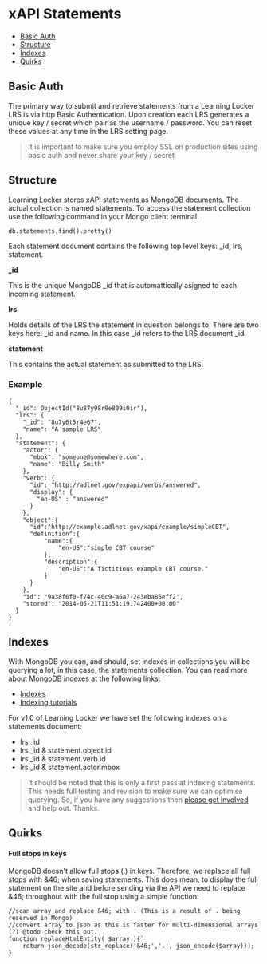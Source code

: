 ---
---

xAPI Statements
===============

- [Basic Auth](#basicauth)
- [Structure](#structure)
- [Indexes](#indexes)
- [Quirks](#quirks)

## Basic Auth

The primary way to submit and retrieve statements from a Learning Locker LRS is via http Basic Authentication. Upon creation each LRS generates a unique key / secret which pair as the username / password. You can reset these values at any time in the LRS setting page. 

> It is important to make sure you employ SSL on production sites using basic auth and never share your key / secret

## Structure

Learning Locker stores xAPI statements as MongoDB documents. The actual collection is named statements. To access the statement collection use the following command in your Mongo client terminal.

    db.statements.find().pretty()

Each statement document contains the following top level keys: _id, lrs, statement.

**_id**

This is the unique MongoDB _id that is automattically asigned to each incoming statement.

**lrs**

Holds details of the LRS the statement in question belongs to. There are two keys here: _id and name. In this case _id refers to the LRS document _id.

**statement**

This contains the actual statement as submitted to the LRS.

### Example

    {
      "_id": ObjectId("8u87y98r9e809i0ir"),
      "lrs": {
        "_id": "8u7y6t5r4e67",
        "name": "A sample LRS"
      },
      "statement": {
        "actor": {
          "mbox": "someone@somewhere.com",
          "name": "Billy Smith"
        },
        "verb": {
          "id": "http://adlnet.gov/expapi/verbs/answered",
          "display": {
            "en-US" : "answered"
          }
        },
        "object":{
          "id":"http://example.adlnet.gov/xapi/example/simpleCBT",
          "definition":{
              "name":{
                  "en-US":"simple CBT course"
              },
              "description":{
                  "en-US":"A fictitious example CBT course."
              }
          }
        },
        "id": "9a38f6f0-f74c-40c9-a6a7-243eba85eff2",
        "stored": "2014-05-21T11:51:19.742400+00:00"
      }
    }

## Indexes

With MongoDB you can, and should, set indexes in collections you will be querying a lot, in this case, the statements collection. You can read more about MongoDB indexes at the following links:

*  [Indexes](http://docs.mongodb.org/manual/indexes/)
*  [Indexing tutorials](http://docs.mongodb.org/manual/administration/indexes/)

For v1.0 of Learning Locker we have set the following indexes on a statements document:

*  lrs._id
*  lrs._id & statement.object.id
*  lrs._id & statement.verb.id
*  lrs._id & statement.actor.mbox

> It should be noted that this is only a first pass at indexing statements. This needs full testing and revision to make sure we can optimise querying. So, if you have any suggestions then [please get involved](http://docs.learninglocker.net/contribute) and help out. Thanks.

## Quirks

#### Full stops in keys

MongoDB doesn't allow full stops (.) in keys. Therefore, we replace all full stops with &46; when saving statements. This does mean, to display the full statement on the site and before sending via the API we need to replace &46; throughout with the full stop using a simple function:

    //scan array and replace &46; with . (This is a result of . being reserved in Mongo)
    //convert array to json as this is faster for multi-dimensional arrays (?) @todo check this out.
    function replaceHtmlEntity( $array ){`
        return json_decode(str_replace('&46;','.', json_encode($array)));
    }

